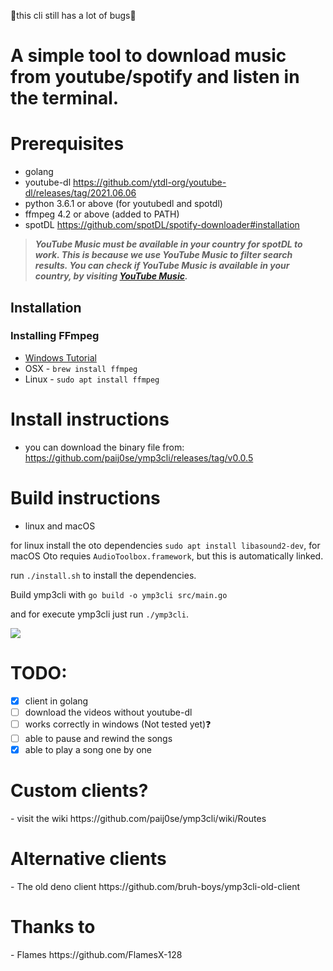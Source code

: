 🛑this cli still has a lot of bugs🛑

<h1>A simple tool to download music from youtube/spotify and listen in the terminal.</h1>

<h1>Prerequisites</h1>

- golang
- youtube-dl https://github.com/ytdl-org/youtube-dl/releases/tag/2021.06.06
- python 3.6.1 or above (for youtubedl and spotdl)
- ffmpeg 4.2 or above (added to PATH)
- spotDL https://github.com/spotDL/spotify-downloader#installation

> **_YouTube Music must be available in your country for spotDL to work. This is because we use YouTube Music to filter search results. You can check if YouTube Music is available in your country, by visiting [YouTube Music](https://music.youtube.com)._**

## Installation

### Installing FFmpeg

- [Windows Tutorial](https://windowsloop.com/install-ffmpeg-windows-10/)
- OSX - `brew install ffmpeg`
- Linux - `sudo apt install ffmpeg`

<h1>Install instructions</h1>

- you can download the binary file from:  https://github.com/paij0se/ymp3cli/releases/tag/v0.0.5

<h1>Build instructions</h1>

- linux and macOS

for linux install the oto dependencies `sudo apt install libasound2-dev`,
for macOS Oto requies `AudioToolbox.framework`, but this is automatically linked.

run `./install.sh` to install the dependencies.

Build ymp3cli with `go build -o ymp3cli src/main.go`

and for execute ymp3cli just run `./ymp3cli`.

<img src="https://you-can.ml/monda/yessir.gif">

<h1>TODO:</h1>

- [x] client in golang
- [ ] download the videos without youtube-dl
- [ ] works correctly in windows (Not tested yet)❓
- [ ] able to pause and rewind the songs
- [x] able to play a song one by one

<h1>Custom clients?</h1>
- visit the wiki https://github.com/paij0se/ymp3cli/wiki/Routes

<h1>Alternative clients</h1>
- The old deno client https://github.com/bruh-boys/ymp3cli-old-client

<h1>Thanks to</h1>
- Flames https://github.com/FlamesX-128
